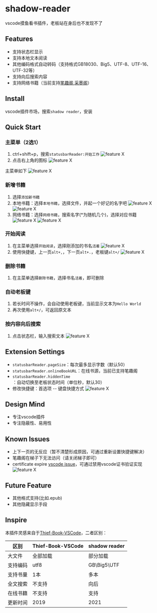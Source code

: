# shadow-reader

vscode摸鱼看书插件，老板站在身后也不发现不了

## Features
- 支持状态栏显示
- 支持本地文本阅读
- 其他编码格式自动转码（支持格式GB18030、Big5、UTF-8、UTF-16、UTF-32等）
- 支持向后搜索内容
- 支持网络书籍（当前支持[笔趣阁](https://www.biqugee.com/),[采墨阁](https://www.caimoge.net/)）

## Install
vscode插件市场，搜索`shadow reader`，安装

## Quick Start
### 主菜单（2选1）
1. ctrl+shift+p，搜索`statusbarReader:开始工作`
![feature X](./images/start.jpg)
2. 点击右上角的图标
![feature X](./images/start_icon.png)

主菜单如下
![feature X](./images/main.jpg)

### 新增书籍
1. 选择`添加新书籍`
2. 本地书籍：选择`本地书籍`，选择文件，并起一个好记的名字吧
![feature X](./images/new_book.jpg)
![feature X](./images/nick.png)
3. 网络书籍：选择`网络书籍`，搜索名字(*为随机几个)，选择对应书籍
![feature X](./images/fuzzy_online.png)
![feature X](./images/online_list.png)

### 开始阅读
1. 在主菜单选择`开始阅读`，选择刚添加的书名`活着`
![feature X](./images/select_book.jpg)
2. 使用快捷键，上一页`alt+,`，下一页`alt+.`，老板键`alt+/`
![feature X](./images/show_text.jpg)

### 删除书籍
1. 在主菜单选择`删除书籍`，选择书名`活着`，即可删除

### 自动老板键
1. 若长时间不操作，会自动使用老板键，当前显示文本为`Hello World`
2. 再次使用`alt+/`，可返回原文本

### 按内容向后搜索
1. 点击状态栏，输入搜索文本
![feature X](./images/search.jpg)

## Extension Settings
* `statusbarReader.pageSize`：每次最多显示字数（默认50）
* `statusbarReader.onlineBookURL`：在线书源，当前已支持笔趣阁
* `statusbarReader.hiddenTime`：自动切换至老板状态时间（单位秒，默认30）
* 修改快捷键：首选项 -- 键盘快捷方式
![feature X](./images/keybind.jpg)

## Design Mind
- 专注vscode插件
- 专注隐蔽性、易用性

## Known Issues
- 上下一页的无反应（暂不清楚形成原因，可通过重新设置快捷键解决）
- 笔趣阁在梯子下无法访问（请关闭梯子即可）
- certificate expire [vscode issue](https://github.com/microsoft/vscode/issues/136787)，可通过禁用vscode证书验证实现![feature X](./images/certificate_expire.png)

## Future Feature
- 其他格式支持(比如.epub)
- 其他隐藏显示手段

## Inspire
本插件灵感来自于[Thief-Book-VSCode](https://github.com/cteamx/Thief-Book-VSCode)，二者区别：  

区别  | Thief-Book-VSCode | shadow reader
---- | ---- | ----
大文件 | 全部加载 | 部分加载
支持编码 | utf8 | GB\Big5\UTF
支持书量 | 1本 | 多本
全文搜索 | 不支持 | 向后
在线书籍 | 不支持 | 支持
更新时间 | 2019 | 2021
